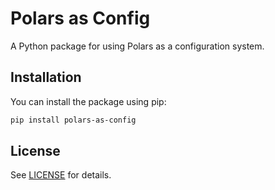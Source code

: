 # Polars as Config

A Python package for using Polars as a configuration system.

## Installation

You can install the package using pip:

```bash
pip install polars-as-config
```

## License

See [LICENSE](LICENSE) for details.

